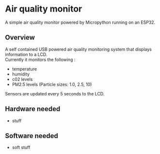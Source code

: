 # Air quality monitor

A simple air quality monitor powered by Micropython running on an ESP32.    

## Overview   

A self contained USB powered air quality monitoring system that displays information to a LCD.   
Currently it monitors the following :    
* temperature   
* humidity  
* c02 levels    
* PM2.5 levels (Particle sizes: 1.0, 2.5, 10)   

Sensors are updated every 5 seconds to the LCD.    

## Hardware needed

* stuff    

## Software needed

* soft stuff    
